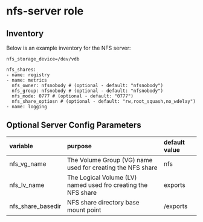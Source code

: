 # nfs-server role


## Inventory
Below is an example inventory for the NFS server:

```
nfs_storage_device=/dev/vdb

nfs_shares:
- name: registry
- name: metrics
  nfs_owner: nfsnobody # (optional - default: "nfsnobody") 
  nfs_group: nfsnobody # (optional - default: "nfsnobody") 
  nfs_mode: 0777 # (optional - default: "0777")
  nfs_share_optiosn # (optional - default: "rw,root_squash,no_wdelay")
- name: logging
```

## Optional Server Config Parameters

| variable | purpose | default value |
|:---------|:--------|:--------------|
|nfs_vg_name|The Volume Group (VG) name used for creating the NFS share|nfs|
|nfs_lv_name|The Logical Volume (LV) named used fro creating the NFS share|exports|
|nfs_share_basedir|NFS share directory base mount point|/exports|






